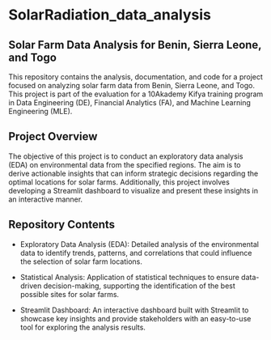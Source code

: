# SolarRadiation_data_analysis

## Solar Farm Data Analysis for Benin, Sierra Leone, and Togo
This repository contains the analysis, documentation, and code for a project focused on analyzing solar farm data from Benin, Sierra Leone, and Togo. This project is part of the evaluation for a 10Akademy Kifya training program in Data Engineering (DE), Financial Analytics (FA), and Machine Learning Engineering (MLE).

## Project Overview
The objective of this project is to conduct an exploratory data analysis (EDA) on environmental data from the specified regions. The aim is to derive actionable insights that can inform strategic decisions regarding the optimal locations for solar farms. Additionally, this project involves developing a Streamlit dashboard to visualize and present these insights in an interactive manner.

## Repository Contents
* Exploratory Data Analysis (EDA): Detailed analysis of the environmental data to identify trends, patterns, and correlations that could influence the selection of solar farm locations.

* Statistical Analysis: Application of statistical techniques to ensure data-driven decision-making, supporting the identification of the best possible sites for solar farms.

* Streamlit Dashboard: An interactive dashboard built with Streamlit to showcase key insights and provide stakeholders with an easy-to-use tool for exploring the analysis results.
